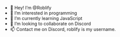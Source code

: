 - 👋 Hey! I’m @Roblify
- 👀 I’m interested in programming
- 🌱 I’m currently learning JavaScript
- 💞️ I’m looking to collaborate on Discord
- 📫 Contact me on Discord, roblify is my username.
